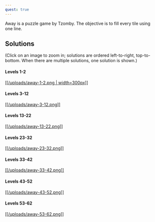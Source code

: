 ```yaml
---
quest: true
---
```


Away is a puzzle game by Tzomby. The objective is to fill every tile using one line.

## Solutions

(Click on an image to zoom in; solutions are ordered left-to-right, top-to-bottom. When there are multiple solutions, one solution is shown.)

#### Levels 1-2

[[[/uploads/away-1-2.png | width=300px]]](https://www.fancade.com/wiki/uploads/away-1-2.png)

#### Levels 3-12

[[[/uploads/away-3-12.png]]](https://www.fancade.com/wiki/uploads/away-3-12.png)

#### Levels 13-22

[[[/uploads/away-13-22.png]]](https://www.fancade.com/wiki/uploads/away-13-22.png)

#### Levels 23-32

[[[/uploads/away-23-32.png]]](https://www.fancade.com/wiki/uploads/away-23-32.png)

#### Levels 33-42

[[[/uploads/away-33-42.png]]](https://www.fancade.com/wiki/uploads/away-33-42.png)

#### Levels 43-52

[[[/uploads/away-43-52.png]]](https://www.fancade.com/wiki/uploads/away-43-52.png)

#### Levels 53-62

[[[/uploads/away-53-62.png]]](https://www.fancade.com/wiki/uploads/away-53-62.png)